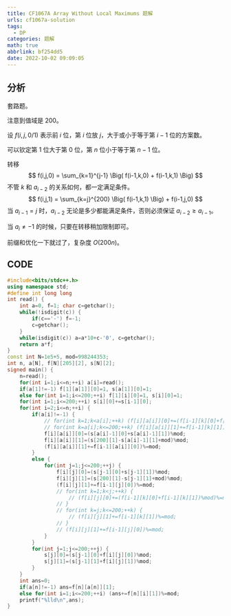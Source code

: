 ```yaml
---
title: CF1067A Array Without Local Maximums 题解
urls: cf1067a-solution
tags:
  - DP
categories: 题解
math: true
abbrlink: bf254dd5
date: 2022-10-02 09:09:05
---
```


## 分析

套路题。

<!--more-->

注意到值域是 $200$。

设 $f(i,j,0/1)$ 表示前 $i$ 位，第 $i$ 位放 $j$，大于或小于等于第 $i-1$ 位的方案数。

可以钦定第 $1$ 位大于第 $0$ 位，第 $n$ 位小于等于第 $n-1$ 位。

转移
$$
f(i,j,0) = \sum_{k=1}^{j-1} \Big( f(i-1,k,0) + f(i-1,k,1) \Big)
$$
不管 $k$ 和 $a_{i-2}$ 的关系如何，都一定满足条件。
$$
f(i,j,1) = \sum_{k=j}^{200} \Big( f(i-1,k,1) \Big) + f(i-1,j,0)
$$
当 $a_{i-1} = j$ 时，$a_{i-2}$ 无论是多少都能满足条件，否则必须保证 $a_{i-2} \ge a_{i-1}$。

当 $a_i \neq -1$ 的时候，只要在转移稍加限制即可。

前缀和优化一下就过了，复杂度 $O(200n)$。

## CODE

```cpp
#include<bits/stdc++.h>
using namespace std;
#define int long long
int read() {
	int a=0, f=1; char c=getchar();
	while(!isdigit(c)) {
		if(c=='-') f=-1;
		c=getchar();
	}
	while(isdigit(c)) a=a*10+c-'0', c=getchar();
	return a*f;
}
const int N=1e5+5, mod=998244353;
int n, a[N], f[N][205][2], s[N][2];
signed main() {
	n=read();
	for(int i=1;i<=n;++i) a[i]=read();
	if(a[1]!=-1) f[1][a[1]][0]=1, s[a[1]][0]=1;
	else for(int i=1;i<=200;++i) f[1][i][0]=1, s[i][0]=1;
	for(int i=1;i<=200;++i) s[i][0]+=s[i-1][0];
	for(int i=2;i<=n;++i) {
		if(a[i]!=-1) {
			// for(int k=1;k<a[i];++k) (f[i][a[i]][0]+=(f[i-1][k][0]+f[i-1][k][1])%mod)%=mod;
			// for(int k=a[i];k<=200;++k) (f[i][a[i]][1]+=f[i-1][k][1])%=mod;
			f[i][a[i]][0]=(s[a[i]-1][0]+s[a[i]-1][1])%mod;
			f[i][a[i]][1]=(s[200][1]-s[a[i]-1][1]+mod)%mod;
			(f[i][a[i]][1]+=f[i-1][a[i]][0])%=mod;
		}
		else {
			for(int j=1;j<=200;++j) {
				f[i][j][0]=(s[j-1][0]+s[j-1][1])%mod;
				f[i][j][1]=(s[200][1]-s[j-1][1]+mod)%mod;
				(f[i][j][1]+=f[i-1][j][0])%=mod;
				// for(int k=1;k<j;++k) {
					// (f[i][j][0]+=(f[i-1][k][0]+f[i-1][k][1])%mod)%=mod;
				// }
				// for(int k=j;k<=200;++k) {
					// (f[i][j][1]+=f[i-1][k][1])%=mod;
				// }
				// (f[i][j][1]+=f[i-1][j][0])%=mod;
			}
		}
		for(int j=1;j<=200;++j) {
			s[j][0]=(s[j-1][0]+f[i][j][0])%mod;
			s[j][1]=(s[j-1][1]+f[i][j][1])%mod;
		}
	}
	int ans=0;
	if(a[n]!=-1) ans=f[n][a[n]][1];
	else for(int i=1;i<=200;++i) (ans+=f[n][i][1])%=mod;
	printf("%lld\n",ans);
}

```

